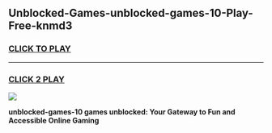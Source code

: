 
## Unblocked-Games-unblocked-games-10-Play-Free-knmd3
<h3>
<a href="https://premium76.site?title=unblocked-games-10&ref=15A">CLICK TO PLAY</a></h3>
<hr>

<h3>
<a href="https://premium76.site?title=unblocked-games-10&ref=15A">CLICK 2 PLAY</a>
  
</h3>

<a href="https://premium76.site?title=unblocked-games-10&ref=15A"><img src="https://clearcache.store/games.png"></a>


**unblocked-games-10 games unblocked: Your Gateway to Fun and Accessible Online Gaming**
